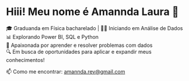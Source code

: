 # Hiii! Meu nome é Amannda Laura 👋

🎓 Graduanda em Física bacharelado | 👩‍💻 Iniciando em Análise de Dados  
📊 Explorando Power BI, SQL e Python  
🧠 Apaixonada por aprender e resolver problemas com dados  
🔍 Em busca de oportunidades para aplicar e expandir meus conhecimentos!

📫 Como me encontrar: amannda.rev@gmail.com


